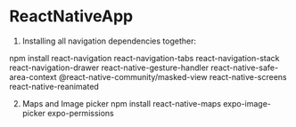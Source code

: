 # ReactNativeApp

1. Installing all navigation dependencies together:

npm install react-navigation react-navigation-tabs react-navigation-stack react-navigation-drawer react-native-gesture-handler react-native-safe-area-context @react-native-community/masked-view react-native-screens react-native-reanimated

2. Maps and Image picker
npm install react-native-maps expo-image-picker expo-permissions 
